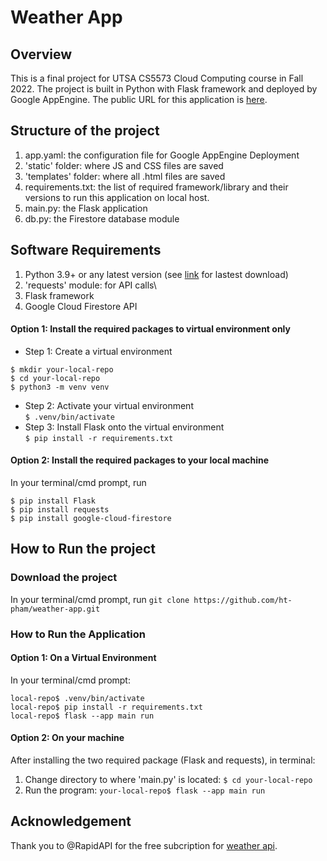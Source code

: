 # Weather App
## Overview
This is a final project for UTSA CS5573 Cloud Computing course in Fall 2022. The project is built in Python with Flask framework and deployed by Google AppEngine. The public URL for this application is [here](https://cloud-computing-fall22.uc.r.appspot.com).
## Structure of the project
1. app.yaml: the configuration file for Google AppEngine Deployment
2. 'static' folder: where JS and CSS files are saved
3. 'templates' folder: where all .html files are saved
4. requirements.txt: the list of required framework/library and their versions to run this application on local host.
5. main.py: the Flask application
6. db.py: the Firestore database module
## Software Requirements
1. Python 3.9+ or any latest version (see [link](https://www.python.org/downloads/) for lastest download)
2. 'requests' module: for API calls\
3. Flask framework
4. Google Cloud Firestore API

#### Option 1: Install the required packages to virtual environment only
- Step 1: Create a virtual environment
```
$ mkdir your-local-repo
$ cd your-local-repo
$ python3 -m venv venv
```
- Step 2: Activate your virtual environment\
```$ .venv/bin/activate```
- Step 3: Install Flask onto the virtual environment\
```$ pip install -r requirements.txt```



#### Option 2: Install the required packages to your local machine
In your terminal/cmd prompt, run 
```
$ pip install Flask
$ pip install requests
$ pip install google-cloud-firestore
```

## How to Run the project
### Download the project
In your terminal/cmd prompt, run ```git clone https://github.com/ht-pham/weather-app.git```
### How to Run the Application
#### Option 1: On a Virtual Environment
In your terminal/cmd prompt:
```
local-repo$ .venv/bin/activate
local-repo$ pip install -r requirements.txt
local-repo$ flask --app main run
```
#### Option 2: On your machine
After installing the two required package (Flask and requests), in terminal:
1. Change directory to where 'main.py' is located: ```$ cd your-local-repo```
2. Run the program: ```your-local-repo$ flask --app main run```
## Acknowledgement
Thank you to @RapidAPI for the free subcription for [weather api](https://rapidapi.com/weatherapi/api/weatherapi-com/).

